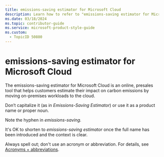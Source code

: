 ```yaml
---
title: emissions-saving estimator for Microsoft Cloud
description: Learn how to refer to "emissions-saving estimator for Microsoft Cloud" in your content.
ms.date: 03/18/2024
ms.topic: contributor-guide
ms.service: microsoft-product-style-guide
ms.custom:
  - TopicID 50880
---
```



# emissions-saving estimator for Microsoft Cloud

The emissions-saving estimator for Microsoft Cloud is an online, presales tool that helps customers estimate their impact on carbon emissions by moving on-premises workloads to the cloud.

Don’t capitalize it (as in *Emissions-Saving Estimator*) or use it as a product name or proper noun.

Note the hyphen in *emissions-saving.*

It's OK to shorten to *emissions-saving estimator* once the full name has been introduced and the context is clear.

Always spell out; don't use an acronym or abbreviation. For details, see [Acronyms + abbreviations](~\acronyms-and-abbreviations.md).



